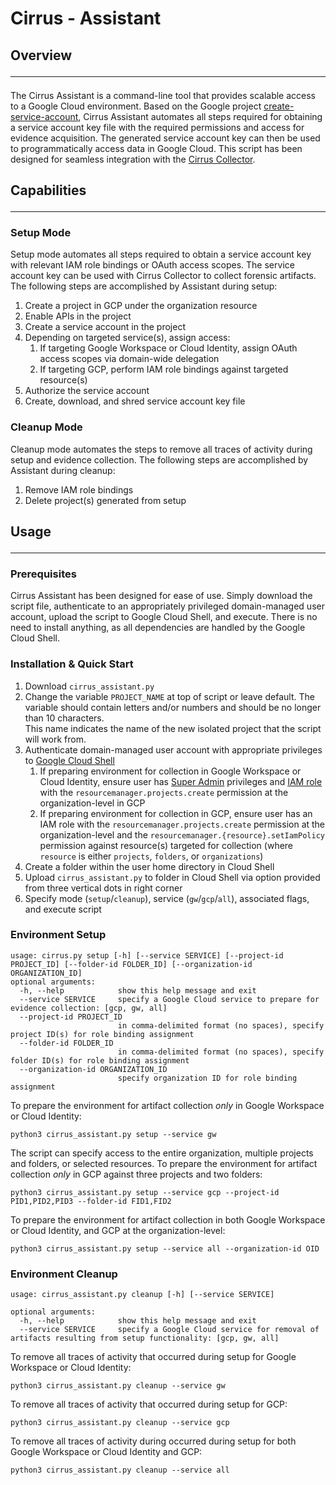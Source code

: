 # Cirrus - Assistant

## Overview<hr>
The Cirrus Assistant is a command-line tool that provides scalable access to a Google Cloud 
environment. Based on the Google project [create-service-account](https://github.com/google/create-service-account), 
Cirrus Assistant automates all steps required for obtaining a service account key file with the required permissions and 
access for evidence acquisition. The generated service account key can then be used to programmatically access 
data in Google Cloud. This script has been designed for seamless integration with the [Cirrus Collector](../Collectors/README.md).

## Capabilities<hr>

### Setup Mode

Setup mode automates all steps required to obtain a service account key with relevant IAM role bindings or 
OAuth access scopes. The service account key can be used with Cirrus Collector to collect forensic artifacts. The
following steps are accomplished by Assistant during setup:

1. Create a project in GCP under the organization resource
2. Enable APIs in the project
3. Create a service account in the project
4. Depending on targeted service(s), assign access:
   1. If targeting Google Workspace or Cloud Identity, assign OAuth access scopes via domain-wide delegation
   2. If targeting GCP, perform IAM role bindings against targeted resource(s)
5. Authorize the service account
6. Create, download, and shred service account key file

### Cleanup Mode
Cleanup mode automates the steps to remove all traces of activity during setup and evidence collection. The
following steps are accomplished by Assistant during cleanup:

1. Remove IAM role bindings
2. Delete project(s) generated from setup

## Usage<hr>

### Prerequisites

Cirrus Assistant has been designed for ease of use. Simply download the script file, authenticate to an appropriately 
privileged domain-managed user account, upload the script to Google Cloud Shell, and execute. There is no need 
to install anything, as all dependencies are handled by the Google Cloud Shell.

### Installation & Quick Start

1. Download `cirrus_assistant.py`
2. Change the variable `PROJECT_NAME` at top of script or leave default. The variable should contain letters and/or numbers and should be no longer than 10 characters. <br>This name indicates the name of the new isolated project that the script will work from.  
3. Authenticate domain-managed user account with appropriate privileges to [Google Cloud Shell](https://shell.cloud.google.com/)
   1. If preparing environment for collection in Google Workspace or Cloud Identity, ensure user has [Super Admin](https://support.google.com/a/answer/2405986?product_name=UnuFlow&hl=en&visit_id=638131556073661136-2263220696&rd=1&src=supportwidget0&hl=en) privileges and [IAM role](https://cloud.google.com/iam/docs/understanding-roles) with the `resourcemanager.projects.create` permission at the organization-level in GCP
   2. If preparing environment for collection in GCP, ensure user has an IAM role with the `resourcemanager.projects.create` permission at the organization-level and the `resourcemanager.{resource}.setIamPolicy` permission against resource(s) targeted for collection (where `resource` is either `projects`, `folders`, or `organizations`)
4. Create a folder within the user home directory in Cloud Shell
5. Upload `cirrus_assistant.py` to folder in Cloud Shell via option provided from three vertical dots in right corner
6. Specify mode (`setup`/`cleanup`), service (`gw`/`gcp`/`all`), associated flags, and execute script

### Environment Setup
```
usage: cirrus.py setup [-h] [--service SERVICE] [--project-id PROJECT_ID] [--folder-id FOLDER_ID] [--organization-id ORGANIZATION_ID]
optional arguments:
  -h, --help            show this help message and exit
  --service SERVICE     specify a Google Cloud service to prepare for evidence collection: [gcp, gw, all]
  --project-id PROJECT_ID
                        in comma-delimited format (no spaces), specify project ID(s) for role binding assignment
  --folder-id FOLDER_ID
                        in comma-delimited format (no spaces), specify folder ID(s) for role binding assignment
  --organization-id ORGANIZATION_ID
                        specify organization ID for role binding assignment
```

To prepare the environment for artifact collection *only* in Google Workspace or Cloud Identity:
```
python3 cirrus_assistant.py setup --service gw
```

The script can specify access to the entire organization, multiple projects and folders, or selected resources. 
To prepare the environment for artifact collection *only* in GCP against three projects and two folders: 
```
python3 cirrus_assistant.py setup --service gcp --project-id PID1,PID2,PID3 --folder-id FID1,FID2
```

To prepare the environment for artifact collection in both Google Workspace or Cloud Identity, and GCP at the organization-level:
```
python3 cirrus_assistant.py setup --service all --organization-id OID
```

### Environment Cleanup
```
usage: cirrus_assistant.py cleanup [-h] [--service SERVICE]

optional arguments:
  -h, --help            show this help message and exit
  --service SERVICE     specify a Google Cloud service for removal of artifacts resulting from setup functionality: [gcp, gw, all]
```
To remove all traces of activity that occurred during setup for Google Workspace or Cloud Identity:
```
python3 cirrus_assistant.py cleanup --service gw
```

To remove all traces of activity that occurred during setup for GCP:
```
python3 cirrus_assistant.py cleanup --service gcp
```

To remove all traces of activity during occurred during setup for both Google Workspace or Cloud Identity and GCP:
```
python3 cirrus_assistant.py cleanup --service all
```